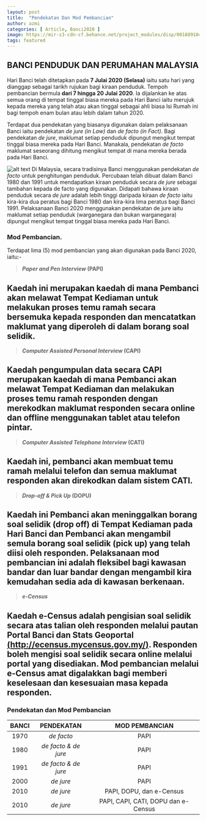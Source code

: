 ```yaml
---
layout: post
title:  "Pendekatan Dan Mod Pembancian"
author: azmi
categories: [ Article, Banci2020 ]
image: https://mir-s3-cdn-cf.behance.net/project_modules/disp/00188910459007.560e5498c8e53.jpg
tags: featured
---
```

## BANCI PENDUDUK DAN PERUMAHAN MALAYSIA

Hari Banci telah ditetapkan pada **7 Julai 2020 (Selasa)** iaitu satu hari yang dianggap sebagai tarikh rujukan bagi kiraan penduduk. Tempoh pembancian bermula **dari 7 hingga 20 Julai 2020**. Ia dijalankan ke atas semua orang di tempat tinggal biasa mereka pada Hari Banci iaitu merujuk kepada mereka yang telah atau akan tinggal sebagai ahli biasa Isi Rumah ini bagi tempoh enam bulan atau lebih dalam tahun 2020.

Terdapat dua pendekatan yang biasanya digunakan dalam pelaksanaan Banci iaitu pendekatan _de jure (in Law)_ dan _de facto (in Fact)_. Bagi pendekatan _de jure_, maklumat setiap penduduk dipungut mengikut tempat tinggal biasa mereka pada Hari Banci. Manakala, pendekatan _de facto_ maklumat seseorang dihitung mengikut tempat di mana mereka berada pada Hari Banci. 

![alt text](https://ukkdosm.github.io/blog/assets/images/imageedit_8_7013620899.jpg "de jure_facto")
Di Malaysia, secara tradisinya Banci menggunakan pendekatan _de facto_ untuk penghitungan penduduk. Percubaan telah dibuat dalam Banci 1980 dan 1991 untuk mendapatkan kiraan penduduk secara _de jure_ sebagai tambahan kepada de facto yang digunakan. Didapati bahawa kiraan penduduk secara _de jure_ adalah lebih tinggi daripada kiraan _de facto_ iaitu kira-kira dua peratus bagi Banci 1980 dan kira-kira lima peratus bagi Banci 1991. Pelaksanaan Banci 2020 menggunakan pendekatan de jure iaitu maklumat setiap penduduk (warganegara dan bukan warganegara) dipungut mengikut tempat tinggal biasa mereka pada Hari Banci. 

### Mod Pembancian.
Terdapat lima (5) mod pembancian yang akan digunakan pada Banci 2020, iaitu:-

> **_Paper and Pen Interview_ (PAPI)**

Kaedah ini merupakan kaedah di mana Pembanci akan melawat Tempat Kediaman untuk melakukan proses temu ramah secara bersemuka kepada responden dan mencatatkan maklumat yang diperoleh di dalam borang soal selidik. 
---
> **_Computer Assisted Personal Interview_ (CAPI)**

Kaedah pengumpulan data secara CAPI merupakan kaedah di mana Pembanci akan melawat Tempat Kediaman dan melakukan proses temu ramah responden dengan merekodkan maklumat responden secara online dan offline menggunakan tablet atau telefon pintar. 
---
> **_Computer Assisted Telephone Interview_ (CATI)**

Kaedah ini, pembanci akan membuat temu ramah melalui telefon dan semua maklumat responden akan direkodkan dalam sistem CATI.
---
> **_Drop-off & Pick Up_ (DOPU)**

Kaedah ini Pembanci akan meninggalkan borang soal selidik (drop off) di Tempat Kediaman pada Hari Banci dan Pembanci akan mengambil semula borang soal selidik (pick up) yang telah diisi oleh responden. Pelaksanaan mod pembancian ini adalah fleksibel bagi kawasan bandar dan luar bandar dengan mengambil kira kemudahan sedia ada di kawasan berkenaan.
---
> **_e-Census_**

Kaedah e-Census adalah pengisian soal selidik secara atas talian oleh responden melalui pautan Portal Banci dan Stats Geoportal [(http://ecensus.mycensus.gov.my/)](http://ecensus.mycensus.gov.my/). Responden boleh mengisi soal selidik secara online melalui portal yang disediakan. Mod pembancian melalui e-Census amat digalakkan bagi memberi keselesaan dan kesesuaian masa kepada responden.
---
### Pendekatan dan Mod Pembancian

| BANCI  |      PENDEKATAN      | MOD PEMBANCIAN  |
| :---: | :---: | :---: |
| 1970   |  _de facto_             | PAPI |
| 1980   |  _de facto & de jure_   | PAPI |
| 1991   |  _de facto & de jure_   | PAPI |
| 2000   |  _de jure_              | PAPI |
| 2010   |  _de jure_              | PAPI, DOPU, dan e-Census |
| 2010   |  _de jure_              | PAPI, CAPI, CATI, DOPU dan e-Census |


